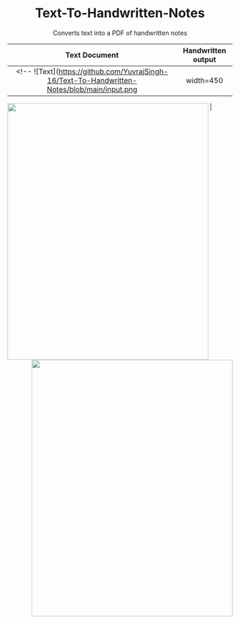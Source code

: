 <h1 align="center"> Text-To-Handwritten-Notes</h1>
<p align="center">Converts text into a PDF of handwritten notes</p>

Text Document              |  Handwritten output
:-------------------------:|:-------------------------:
<!-- ![Text](https://github.com/YuvrajSingh-16/Text-To-Handwritten-Notes/blob/main/input.png | width=450 | height=575) | ![Handwritten](https://github.com/YuvrajSingh-16/Text-To-Handwritten-Notes/blob/main/handwritten.png | width=450 | height=575) -->

<img src="https://github.com/YuvrajSingh-16/Text-To-Handwritten-Notes/blob/main/input.png" align="left" width=450 height=575> | <img src="https://github.com/YuvrajSingh-16/Text-To-Handwritten-Notes/blob/main/handwritten.png" align="right" width=450 height=575> 
